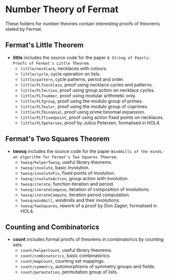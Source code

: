 
# Number Theory of Fermat

These folders for number theories contain interesting proofs of theorems stated by Fermat.

## Fermat's Little Theorem
* __little__ includes the source code for the paper `A String of Pearls: Proofs of Fermat's Little Theorem`.
    * `little/necklace`, necklaces with colours.
    * `little/cycle`, cycle operation on lists.
    * `little/pattern`, cycle patterns, period and order.
    * `little/FLTnecklace`, proof using necklace cycles and patterns.
    * `little/FLTaction`, proof using group action on necklace cycles.
    * `little/FLTnumber`, proof using modular arithmetic only.
    * `little/FLTgroup`, proof using the modulo group of primes.
    * `little/FLTeuler`, proof using the modulo group of coprimes.
    * `little/FLTbinomial`, proof using prime binomial expansion.
    * `little/FLTfixedpoint`, proof using action fixed points on necklaces.
    * `little/FLTpetersen`, proof by Julius Petersen, formalised in HOL4.

## Fermat's Two Squares Theorem
* __twosq__ includes the source code for the paper `Windmills of the minds: an algorithm for Fermat's Two Squares Theorem`.
    * `twosq/helperTwosq`, useful library theorems.
    * `twosq/involute`, basic involution.
    * `twosq/involuteFix`, fixed points of involution.
    * `twosq/involuteAction`, group action with involution.
    * `twosq/iterate`, function iteration and period.
    * `twosq/iterateCompose`, iteration of composition of involutions.
    * `twosq/iterateCompute`, iteration period computation.
    * `twosq/windmill`, windmills and their involutions.
    * `twosq/twoSquares`, rework of a proof by Don Zagier, formalised in HOL4.

## Counting and Combinatorics
* __count__ includes formal proofs of theorems in combinatorics by counting sets.
    * `count/helperCount`, useful library theorems.
    * `count/combinatorics`, basic combinatorics.
    * `count/mapCount`, counting set mappings.
    * `count/symmetry`, automorphisms of symmetry groups and fields.
    * `count/permutation`, permutation group of lists.
